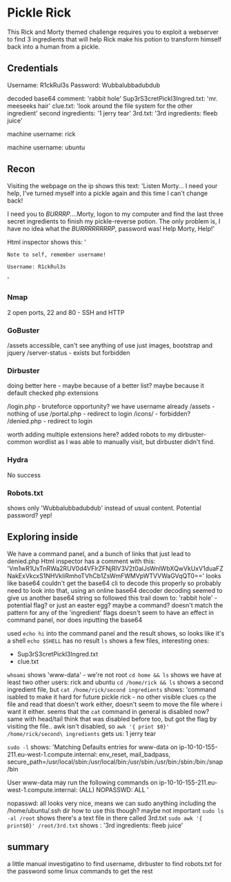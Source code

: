# Pickle Rick
This Rick and Morty themed challenge requires you to exploit a webserver to find 3 ingredients that will help Rick make his potion to transform himself back into a human from a pickle.

## Credentials
Username: R1ckRul3s
Password: Wubbalubbadubdub

decoded base64 comment: 'rabbit hole'
Sup3rS3cretPickl3Ingred.txt: 'mr. meeseeks hair'
clue.txt: 'look around the file system for the other ingredient'
second ingredients: '1 jerry tear'
3rd.txt: '3rd ingredients: fleeb juice'

machine username: rick

machine username: ubuntu

## Recon
Visiting the webpage on the ip shows this text:
'Listen Morty... I need your help, I've turned myself into a pickle again and this time I can't change back!

I need you to *BURRRP*....Morty, logon to my computer and find the last three secret ingredients to finish my pickle-reverse potion. The only problem is, I have no idea what the *BURRRRRRRRP*, password was! Help Morty, Help!'

Html inspector shows this:
'

    Note to self, remember username!

    Username: R1ckRul3s
'
### Nmap
2 open ports, 22 and 80 - SSH and HTTP
### GoBuster
/assets accessible, can't see anything of use just images, bootstrap and jquery
/server-status - exists but forbidden
### Dirbuster
doing better here - maybe because of a better list? maybe because it default checked php extensions

/login.php - bruteforce opportunity? we have username already
/assets - nothing of use
/portal.php - redirect to login
/icons/ - forbidden?
/denied.php - redirect to login

worth adding multiple extensions here?
added robots to my dirbuster-common wordlist as I was able to manually visit, but dirbuster didn't find.

### Hydra
No success

### Robots.txt
shows only 'Wubbalubbadubdub' instead of usual content. Potential password?
yep!

## Exploring inside
We have a command panel, and a bunch of links that just lead to denied.php 
Html inspector has a comment with this:
'Vm1wR1UxTnRWa2RUV0d4VFlrZFNjRlV3V2t0alJsWnlWbXQwVkUxV1duaFZNakExVkcxS1NHVkliRmhoTVhCb1ZsWmFWMVpWTVVWaGVqQT0=='
looks like base64
couldn't get the base64 cli to decode this properly so probably need to look into that, using an online base64 decoder
decoding seemed to give us another base64 string so followed this trail down to:
'rabbit hole' - potential flag? or just an easter egg? maybe a command?
doesn't match the pattern for any of the 'ingredient' flags
doesn't seem to have an effect in command panel, nor does inputting the base64

used `echo hi` into the command panel and the result shows, so looks like it's a shell
`echo $SHELL` has no result
`ls` shows a few files, interesting ones:
- Sup3rS3cretPickl3Ingred.txt
- clue.txt

`whoami` shows 'www-data' - we're not root
`cd home && ls` shows we have at least two other users: rick and ubuntu
`cd /home/rick && ls` shows a second ingredient file, but
`cat /home/rick/second ingredients` shows:
'command isabled to make it hard for future pickle rick - no other visible clues
`cp` the file and read that doesn't work either, doesn't seem to move the file where i want it either.
seems that the `cat` command in general is disabled now? same with head/tail
think that was disabled before too, but got the flag by visiting the file..
awk isn't disabled, so
`awk '{ print $0}' /home/rick/second\ ingredients` gets us: 1 jerry tear

`sudo -l` shows:
'Matching Defaults entries for www-data on ip-10-10-155-211.eu-west-1.compute.internal:
    env_reset, mail_badpass, secure_path=/usr/local/sbin\:/usr/local/bin\:/usr/sbin\:/usr/bin\:/sbin\:/bin\:/snap/bin

User www-data may run the following commands on ip-10-10-155-211.eu-west-1.compute.internal:
    (ALL) NOPASSWD: ALL
'

nopasswd: all looks very nice, means we can sudo anything 
 including the /home/ubuntu/.ssh dir
how to use this though? maybe not important
`sudo ls -al /root` shows there's a text file in there called 3rd.txt
`sudo awk '{ print$0}' /root/3rd.txt` shows : '3rd ingredients: fleeb juice'


## summary
a little manual investigatino to find username,
 dirbuster to find robots.txt for the password
some linux commands to get the rest
